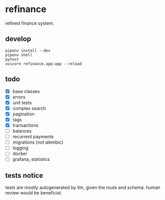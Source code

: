 # refinance
refined finance system.

## develop
```
pipenv install --dev
pipenv shell
pytest
uvicorn refinance.app:app --reload
```

## todo
- [x] base classes
- [x] errors
- [x] unit tests
- [x] complex search
- [x] pagination
- [x] tags
- [x] transactions
- [ ] balances
- [ ] recurrent payments
- [ ] migrations (not alembic)
- [ ] logging
- [ ] docker
- [ ] grafana, statistics

## tests notice
tests are mostly autogenerated by llm, given the route and schema. human review would be beneficial. 
